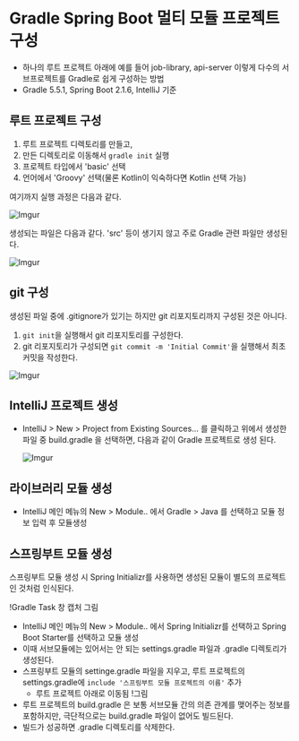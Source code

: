 # Gradle Spring Boot 멀티 모듈 프로젝트 구성

- 하나의 루트 프로젝트 아래에 예를 들어 job-library, api-server 이렇게 다수의 서브프로젝트를 Gradle로 쉽게 구성하는 방법
- Gradle 5.5.1, Spring Boot 2.1.6, IntelliJ 기준

## 루트 프로젝트 구성

1. 루트 프로젝트 디렉토리를 만들고,
1. 만든 디렉토리로 이동해서 `gradle init` 실행
1. 프로젝트 타입에서 'basic' 선택
1. 언어에서 'Groovy' 선택(물론 Kotlin이 익숙하다면 Kotlin 선택 가능)

여기까지 실행 과정은 다음과 같다.

![Imgur](https://i.imgur.com/ykfzOT8.png)

생성되는 파일은 다음과 같다. 'src' 등이 생기지 않고 주로 Gradle 관련 파일만 생성된다.

![Imgur](https://i.imgur.com/dNPN9Zf.png)


## git 구성

생성된 파일 중에 .gitignore가 있기는 하지만 git 리포지토리까지 구성된 것은 아니다. 

1. `git init`을 실행해서 git 리포지토리를 구성한다.
1. git 리포지토리가 구성되면 `git commit -m 'Initial Commit'`을 실행해서 최초 커밋을 작성한다.

![Imgur](https://i.imgur.com/RSDnyrs.png)

## IntelliJ 프로젝트 생성

- IntelliJ > New > Project from Existing Sources... 를 클릭하고 위에서 생성한 파일 중 build.gradle 을 선택하면, 다음과 같이 Gradle 프로젝트로 생성 된다.

    ![Imgur](https://i.imgur.com/r7go5mH.png)

## 라이브러리 모듈 생성

- IntelliJ 메인 메뉴의 New > Module.. 에서 Gradle > Java 를 선택하고 모듈 정보 입력 후 모듈생성

## 스프링부트 모듈 생성

스프링부트 모듈 생성 시 Spring Initializr를 사용하면 생성된 모듈이 별도의 프로젝트인 것처럼 인식된다.

!Gradle Task 창 캡처 그림

- IntelliJ 메인 메뉴의 New > Module.. 에서 Spring Initializr를 선택하고 Spring Boot Starter를 선택하고 모듈 생성
- 이때 서브모듈에는 있어서는 안 되는 settings.gradle 파일과 .gradle 디렉토리가 생성된다.
- 스프링부트 모듈의 settinge.gradle 파일을 지우고, 루트 프로젝트의 settings.gradle에 `include '스프링부트 모듈 프로젝트의 이름'` 추가
  - 루트 프로젝트 아래로 이동됨 !그림
- 루트 프로젝트의 build.gradle 은 보통 서브모듈 간의 의존 관계를 맺어주는 정보를 포함하지만, 극단적으로는 build.gradle 파일이 없어도 빌드된다.
- 빌드가 성공하면 .gradle 디렉토리를 삭제한다.

